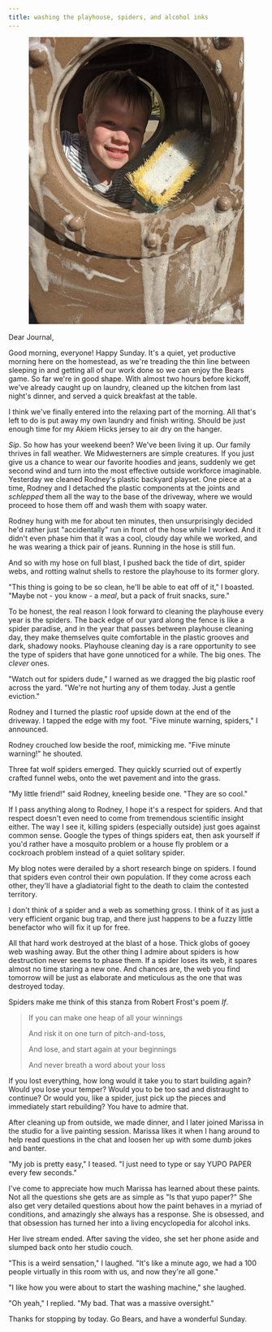```yaml
---
title: washing the playhouse, spiders, and alcohol inks
---
```


<figure>
  <a href="/images/banners/2020-09-20.jpg">
    <img alt="banner" src="/images/banners/2020-09-20.jpg"/>
  </a>
</figure>

Dear Journal,

Good morning, everyone!  Happy Sunday.  It's a quiet, yet productive
morning here on the homestead, as we're treading the thin line between
sleeping in and getting all of our work done so we can enjoy the Bears
game.  So far we're in good shape.  With almost two hours before
kickoff, we've already caught up on laundry, cleaned up the kitchen
from last night's dinner, and served a quick breakfast at the table.

I think we've finally entered into the relaxing part of the morning.
All that's left to do is put away my own laundry and finish writing.
Should be just enough time for my Akiem Hicks jersey to air dry on the
hanger.

_Sip_.  So how has your weekend been?  We've been living it up.  Our
family thrives in fall weather.  We Midwesterners are simple
creatures.  If you just give us a chance to wear our favorite hoodies
and jeans, suddenly we get second wind and turn into the most
effective outside workforce imaginable.  Yesterday we cleaned Rodney's
plastic backyard playset.  One piece at a time, Rodney and I detached
the plastic components at the joints and _schlepped_ them all the way
to the base of the driveway, where we would proceed to hose them off
and wash them with soapy water.

Rodney hung with me for about ten minutes, then unsurprisingly decided
he'd rather just "accidentally" run in front of the hose while I
worked.  And it didn't even phase him that it was a cool, cloudy day
while we worked, and he was wearing a thick pair of jeans.  Running in
the hose is still fun.

And so with my hose on full blast, I pushed back the tide of dirt,
spider webs, and rotting walnut shells to restore the playhouse to its
former glory.

"This thing is going to be so clean, he'll be able to eat off of it,"
I boasted.  "Maybe not - you know - a _meal_, but a pack of fruit
snacks, sure."

To be honest, the real reason I look forward to cleaning the playhouse
every year is the spiders.  The back edge of our yard along the fence
is like a spider paradise, and in the year that passes between
playhouse cleaning day, they make themselves quite comfortable in the
plastic grooves and dark, shadowy nooks.  Playhouse cleaning day is a
rare opportunity to see the type of spiders that have gone unnoticed
for a while.  The big ones.  The _clever_ ones.

"Watch out for spiders dude," I warned as we dragged the big plastic
roof across the yard.  "We're not hurting any of them today.  Just a
gentle eviction."

Rodney and I turned the plastic roof upside down at the end of the
driveway.  I tapped the edge with my foot.  "Five minute warning,
spiders," I announced.

Rodney crouched low beside the roof, mimicking me.  "Five minute
warning!" he shouted.

Three fat wolf spiders emerged.  They quickly scurried out of expertly
crafted funnel webs, onto the wet pavement and into the grass.

"My little friend!" said Rodney, kneeling beside one.  "They are so
cool."

If I pass anything along to Rodney, I hope it's a respect for spiders.
And that respect doesn't even need to come from tremendous scientific
insight either.  The way I see it, killing spiders (especially
outside) just goes against common sense.  Google the types of things
spiders eat, then ask yourself if you'd rather have a mosquito problem
or a house fly problem or a cockroach problem instead of a quiet
solitary spider.

My blog notes were derailed by a short research binge on spiders.  I
found that spiders even control their own population.  If they come
across each other, they'll have a gladiatorial fight to the death to
claim the contested territory.

I don't think of a spider and a web as something gross.  I think of it
as just a very efficient organic bug trap, and there just happens to
be a fuzzy little benefactor who will fix it up for free.

All that hard work destroyed at the blast of a hose.  Thick globs of
gooey web washing away.  But the other thing I admire about spiders is
how destruction never seems to phase them.  If a spider loses its web,
it spares almost no time staring a new one.  And chances are, the web
you find tomorrow will be just as elaborate and meticulous as the one
that was destroyed today.

Spiders make me think of this stanza from Robert Frost's poem _If_.

> If you can make one heap of all your winnings
>
> And risk it on one turn of pitch-and-toss,
>
> And lose, and start again at your beginnings
>
> And never breath a word about your loss

If you lost everything, how long would it take you to start building
again?  Would you lose your temper?  Would you to be too sad and
distraught to continue?  Or would you, like a spider, just pick up the
pieces and immediately start rebuilding?  You have to admire that.

After cleaning up from outside, we made dinner, and I later joined
Marissa in the studio for a live painting session.  Marissa likes it
when I hang around to help read questions in the chat and loosen her
up with some dumb jokes and banter.

"My job is pretty easy," I teased.  "I just need to type or say YUPO
PAPER every few seconds."

I've come to appreciate how much Marissa has learned about these
paints.  Not all the questions she gets are as simple as "Is that yupo
paper?"  She also get very detailed questions about how the paint
behaves in a myriad of conditions, and amazingly she always has a
response.  She is obsessed, and that obsession has turned her into a
living encyclopedia for alcohol inks.

Her live stream ended.  After saving the video, she set her phone
aside and slumped back onto her studio couch.

"This is a weird sensation," I laughed.  "It's like a minute ago, we
had a 100 people virtually in this room with us, and now they're all
gone."

"I like how you were about to start the washing machine," she laughed.

"Oh yeah," I replied.  "My bad.  That was a massive oversight."

Thanks for stopping by today.  Go Bears, and have a wonderful Sunday.
